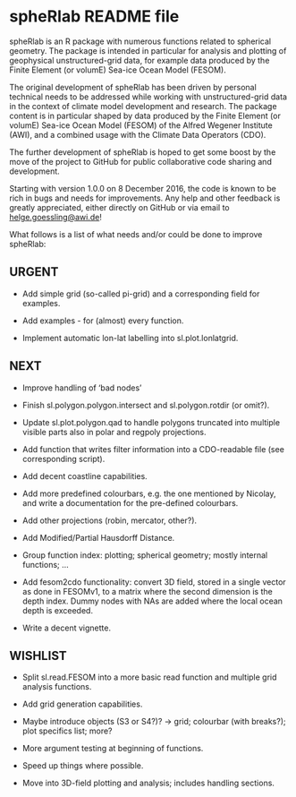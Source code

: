 # spheRlab README file

spheRlab is an R package with numerous functions related to spherical geometry. The package is intended in particular for analysis and plotting of geophysical unstructured-grid data, for example data produced by the Finite Element (or volumE) Sea-ice Ocean Model (FESOM).

The original development of spheRlab has been driven by personal technical needs to be addressed while working with unstructured-grid data in the context of climate model development and research. The package content is in particular shaped by data produced by the Finite Element (or volumE) Sea-ice Ocean Model (FESOM) of the Alfred Wegener Institute (AWI), and a combined usage with the Climate Data Operators (CDO).

The further development of spheRlab is hoped to get some boost by the move of the project to GitHub for public collaborative code sharing and development.

Starting with version 1.0.0 on 8 December 2016, the code is known to be rich in bugs and needs for improvements. Any help and other feedback is greatly appreciated, either directly on GitHub or via email to <helge.goessling@awi.de>!

What follows is a list of what needs and/or could be done to improve spheRlab:

## URGENT

* Add simple grid (so-called pi-grid) and a corresponding field for examples.

* Add examples - for (almost) every function.

* Implement automatic lon-lat labelling into sl.plot.lonlatgrid.

## NEXT

* Improve handling of ‘bad nodes’

* Finish sl.polygon.polygon.intersect and sl.polygon.rotdir (or omit?).

* Update sl.plot.polygon.qad to handle polygons truncated into multiple visible parts also in polar and regpoly projections.

* Add function that writes filter information into a CDO-readable file (see corresponding script).

* Add decent coastline capabilities.

* Add more predefined colourbars, e.g. the one mentioned by Nicolay, and write a documentation for the pre-defined colourbars.

* Add other projections (robin, mercator, other?).

* Add Modified/Partial Hausdorff Distance.

* Group function index: plotting; spherical geometry; mostly internal functions; …

* Add fesom2cdo functionality: convert 3D field, stored in a single vector as done in FESOMv1, to a matrix where the second dimension is the depth index. Dummy nodes with NAs are added where the local ocean depth is exceeded.

* Write a decent vignette.

## WISHLIST

* Split sl.read.FESOM into a more basic read function and multiple grid analysis functions.

* Add grid generation capabilities.

* Maybe introduce objects (S3 or S4?)? -> grid; colourbar (with breaks?); plot specifics list; more?

* More argument testing at beginning of functions.

* Speed up things where possible.

* Move into 3D-field plotting and analysis; includes handling sections.
